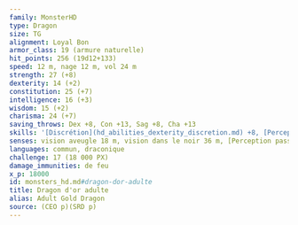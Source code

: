 ```yaml
---
family: MonsterHD
type: Dragon
size: TG
alignment: Loyal Bon
armor_class: 19 (armure naturelle)
hit_points: 256 (19d12+133)
speed: 12 m, nage 12 m, vol 24 m
strength: 27 (+8)
dexterity: 14 (+2)
constitution: 25 (+7)
intelligence: 16 (+3)
wisdom: 15 (+2)
charisma: 24 (+7)
saving_throws: Dex +8, Con +13, Sag +8, Cha +13
skills: '[Discrétion](hd_abilities_dexterity_discretion.md) +8, [Perception](hd_abilities_wisdom_perception.md) +14, [Perspicacité](hd_abilities_wisdom_perspicacite.md) +8, [Persuasion](hd_abilities_charisma_persuasion.md) +13'
senses: vision aveugle 18 m, vision dans le noir 36 m, [Perception passive](hd_abilities_dexterity_perception_passive.md) 24
languages: commun, draconique
challenge: 17 (18 000 PX)
damage_immunities: de feu
x_p: 18000
id: monsters_hd.md#dragon-dor-adulte
title: Dragon d'or adulte
alias: Adult Gold Dragon
source: (CEO p)(SRD p)
---
```


